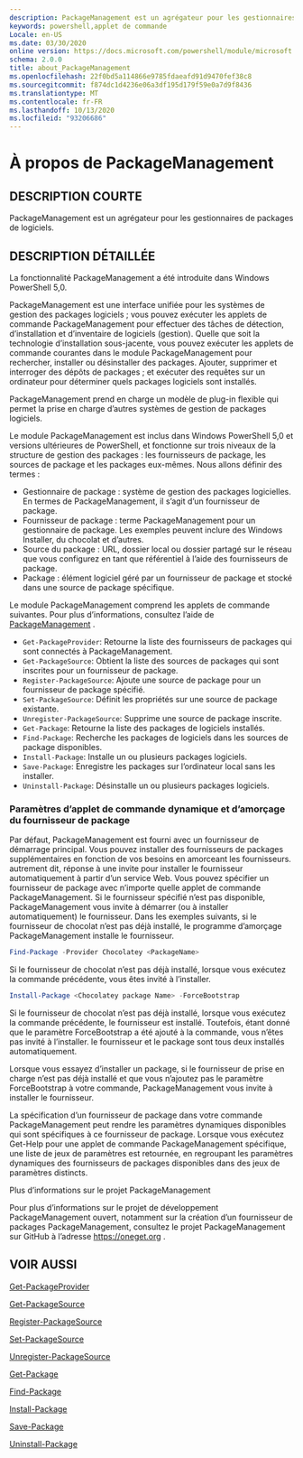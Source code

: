 ```yaml
---
description: PackageManagement est un agrégateur pour les gestionnaires de packages de logiciels.
keywords: powershell,applet de commande
Locale: en-US
ms.date: 03/30/2020
online version: https://docs.microsoft.com/powershell/module/microsoft.powershell.core/about/about_packagemanagement?view=powershell-5.1&WT.mc_id=ps-gethelp
schema: 2.0.0
title: about_PackageManagement
ms.openlocfilehash: 22f0bd5a114866e9785fdaeafd91d9470fef38c8
ms.sourcegitcommit: f874dc1d4236e06a3df195d179f59e0a7d9f8436
ms.translationtype: MT
ms.contentlocale: fr-FR
ms.lasthandoff: 10/13/2020
ms.locfileid: "93206686"
---
```

# <a name="about-packagemanagement"></a>À propos de PackageManagement

## <a name="short-description"></a>DESCRIPTION COURTE
PackageManagement est un agrégateur pour les gestionnaires de packages de logiciels.

## <a name="long-description"></a>DESCRIPTION DÉTAILLÉE

La fonctionnalité PackageManagement a été introduite dans Windows PowerShell 5,0.

PackageManagement est une interface unifiée pour les systèmes de gestion des packages logiciels ; vous pouvez exécuter les applets de commande PackageManagement pour effectuer des tâches de détection, d’installation et d’inventaire de logiciels (gestion). Quelle que soit la technologie d’installation sous-jacente, vous pouvez exécuter les applets de commande courantes dans le module PackageManagement pour rechercher, installer ou désinstaller des packages. Ajouter, supprimer et interroger des dépôts de packages ; et exécuter des requêtes sur un ordinateur pour déterminer quels packages logiciels sont installés.

PackageManagement prend en charge un modèle de plug-in flexible qui permet la prise en charge d’autres systèmes de gestion de packages logiciels.

Le module PackageManagement est inclus dans Windows PowerShell 5,0 et versions ultérieures de PowerShell, et fonctionne sur trois niveaux de la structure de gestion des packages : les fournisseurs de package, les sources de package et les packages eux-mêmes. Nous allons définir des termes :

- Gestionnaire de package : système de gestion des packages logicielles. En termes de PackageManagement, il s’agit d’un fournisseur de package.
- Fournisseur de package : terme PackageManagement pour un gestionnaire de package. Les exemples peuvent inclure des Windows Installer, du chocolat et d’autres.
- Source du package : URL, dossier local ou dossier partagé sur le réseau que vous configurez en tant que référentiel à l’aide des fournisseurs de package.
- Package : élément logiciel géré par un fournisseur de package et stocké dans une source de package spécifique.

Le module PackageManagement comprend les applets de commande suivantes. Pour plus d’informations, consultez l’aide de [PackageManagement](/powershell/module/packagemanagement) .

- `Get-PackageProvider`: Retourne la liste des fournisseurs de packages qui sont connectés à PackageManagement.
- `Get-PackageSource`: Obtient la liste des sources de packages qui sont inscrites pour un fournisseur de package.
- `Register-PackageSource`: Ajoute une source de package pour un fournisseur de package spécifié.
- `Set-PackageSource`: Définit les propriétés sur une source de package existante.
- `Unregister-PackageSource`: Supprime une source de package inscrite.
- `Get-Package`: Retourne la liste des packages de logiciels installés.
- `Find-Package`: Recherche les packages de logiciels dans les sources de package disponibles.
- `Install-Package`: Installe un ou plusieurs packages logiciels.
- `Save-Package`: Enregistre les packages sur l’ordinateur local sans les installer.
- `Uninstall-Package`: Désinstalle un ou plusieurs packages logiciels.

### <a name="package-provider-bootstrapping-and-dynamic-cmdlet-parameters"></a>Paramètres d’applet de commande dynamique et d’amorçage du fournisseur de package

Par défaut, PackageManagement est fourni avec un fournisseur de démarrage principal. Vous pouvez installer des fournisseurs de packages supplémentaires en fonction de vos besoins en amorceant les fournisseurs. autrement dit, réponse à une invite pour installer le fournisseur automatiquement à partir d’un service Web. Vous pouvez spécifier un fournisseur de package avec n’importe quelle applet de commande PackageManagement. Si le fournisseur spécifié n’est pas disponible, PackageManagement vous invite à démarrer (ou à installer automatiquement) le fournisseur. Dans les exemples suivants, si le fournisseur de chocolat n’est pas déjà installé, le programme d’amorçage PackageManagement installe le fournisseur.

```powershell
Find-Package -Provider Chocolatey <PackageName>
```

Si le fournisseur de chocolat n’est pas déjà installé, lorsque vous exécutez la commande précédente, vous êtes invité à l’installer.

```powershell
Install-Package <Chocolatey package Name> -ForceBootstrap
```

Si le fournisseur de chocolat n’est pas déjà installé, lorsque vous exécutez la commande précédente, le fournisseur est installé. Toutefois, étant donné que le paramètre ForceBootstrap a été ajouté à la commande, vous n’êtes pas invité à l’installer. le fournisseur et le package sont tous deux installés automatiquement.

Lorsque vous essayez d’installer un package, si le fournisseur de prise en charge n’est pas déjà installé et que vous n’ajoutez pas le paramètre ForceBootstrap à votre commande, PackageManagement vous invite à installer le fournisseur.

La spécification d’un fournisseur de package dans votre commande PackageManagement peut rendre les paramètres dynamiques disponibles qui sont spécifiques à ce fournisseur de package. Lorsque vous exécutez Get-Help pour une applet de commande PackageManagement spécifique, une liste de jeux de paramètres est retournée, en regroupant les paramètres dynamiques des fournisseurs de packages disponibles dans des jeux de paramètres distincts.

Plus d’informations sur le projet PackageManagement

Pour plus d’informations sur le projet de développement PackageManagement ouvert, notamment sur la création d’un fournisseur de packages PackageManagement, consultez le projet PackageManagement sur GitHub à l’adresse https://oneget.org .

## <a name="see-also"></a>VOIR AUSSI

[Get-PackageProvider](xref:PackageManagement.Get-PackageProvider)

[Get-PackageSource](xref:PackageManagement.Get-PackageSource)

[Register-PackageSource](xref:PackageManagement.Register-PackageSource)

[Set-PackageSource](xref:PackageManagement.Set-PackageSource)

[Unregister-PackageSource](xref:PackageManagement.Unregister-PackageSource)

[Get-Package](xref:PackageManagement.Get-Package)

[Find-Package](xref:PackageManagement.Find-Package)

[Install-Package](xref:PackageManagement.Install-Package)

[Save-Package](xref:PackageManagement.Save-Package)

[Uninstall-Package](xref:PackageManagement.Uninstall-Package)
